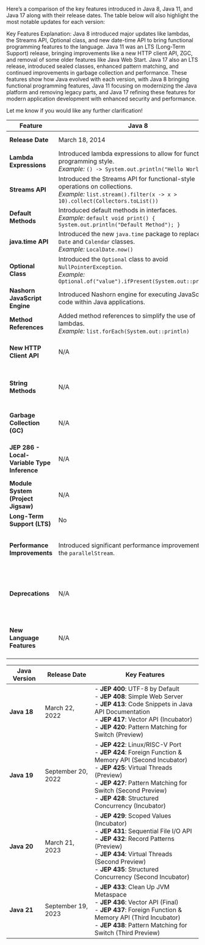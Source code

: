 Here’s a comparison of the key features introduced in Java 8, Java 11, and Java 17 along with their release dates. The table below will also highlight the most notable updates for each version:


Key Features Explanation:
Java 8 introduced major updates like lambdas, the Streams API, Optional class, and new date-time API to bring functional programming features to the language.
Java 11 was an LTS (Long-Term Support) release, bringing improvements like a new HTTP client API, ZGC, and removal of some older features like Java Web Start.
Java 17 also an LTS release, introduced sealed classes, enhanced pattern matching, and continued improvements in garbage collection and performance.
These features show how Java evolved with each version, with Java 8 bringing functional programming features, Java 11 focusing on modernizing the Java platform and removing legacy parts, and Java 17 refining these features for modern application development with enhanced security and performance.

Let me know if you would like any further clarification!



| **Feature**                         | **Java 8**                               | **Java 11**                                 | **Java 17**                                 |
|-------------------------------------|------------------------------------------|--------------------------------------------|--------------------------------------------|
| **Release Date**                    | March 18, 2014                           | September 25, 2018                        | September 14, 2021                         |
| **Lambda Expressions**              | Introduced lambda expressions to allow for functional programming style. <br> *Example:* `() -> System.out.println("Hello World")` | N/A                                        | N/A                                        |
| **Streams API**                     | Introduced the Streams API for functional-style operations on collections. <br> *Example:* `list.stream().filter(x -> x > 10).collect(Collectors.toList())` | N/A                                        | N/A                                        |
| **Default Methods**                 | Introduced default methods in interfaces. <br> *Example:* `default void print() { System.out.println("Default Method"); }` | N/A                                        | N/A                                        |
| **java.time API**                   | Introduced the new `java.time` package to replace older `Date` and `Calendar` classes. <br> *Example:* `LocalDate.now()` | N/A                                        | N/A                                        |
| **Optional Class**                  | Introduced the `Optional` class to avoid `NullPointerException`. <br> *Example:* `Optional.of("value").ifPresent(System.out::println)` | N/A                                        | N/A                                        |
| **Nashorn JavaScript Engine**       | Introduced Nashorn engine for executing JavaScript code within Java applications. | Removed                                      | Removed                                    |
| **Method References**               | Added method references to simplify the use of lambdas. <br> *Example:* `list.forEach(System.out::println)` | N/A                                        | N/A                                        |
| **New HTTP Client API**             | N/A                                      | Introduced a new HTTP client API. <br> *Example:* `HttpClient.newHttpClient()` | N/A                                        |
| **String Methods**                  | N/A                                      | Added new methods like `isBlank()`, `lines()`, `strip()`, and more. <br> *Example:* `"  text  ".strip()` | Added new methods like `stripIndent()`, `translateEscapes()`. |
| **Garbage Collection (GC)**         | N/A                                      | Introduced ZGC (Low-latency GC) and Epsilon GC (No-op GC). | G1 and ZGC improvements, added `JEP 376` for `G1` enhancements. |
| **JEP 286 - Local-Variable Type Inference** | N/A                                      | N/A                                        | Introduced `var` for local variable type inference. <br> *Example:* `var num = 10;` |
| **Module System (Project Jigsaw)**  | N/A                                      | Fully implemented the module system for better modularity and project structure. | N/A                                        |
| **Long-Term Support (LTS)**         | No                                        | Yes                                        | Yes                                        |
| **Performance Improvements**        | Introduced significant performance improvements like the `parallelStream`. | Further improvements in performance. | Additional performance optimizations and improvements in security. |
| **Deprecations**                    | N/A                                      | Deprecated Java Web Start and other older components. | Removed deprecated features and APIs, with stronger focus on long-term stability. |
| **New Language Features**           | N/A                                      | Introduced `var` keyword for local variable type inference. | Sealed classes, enhanced pattern matching, and strong support for modern features. |




| **Java Version** | **Release Date**  | **Key Features** |
|------------------|-------------------|------------------|
| **Java 18**      | March 22, 2022    | - **JEP 400**: UTF-8 by Default <br> - **JEP 408**: Simple Web Server <br> - **JEP 413**: Code Snippets in Java API Documentation <br> - **JEP 417**: Vector API (Incubator) <br> - **JEP 420**: Pattern Matching for Switch (Preview) |
| **Java 19**      | September 20, 2022 | - **JEP 422**: Linux/RISC-V Port <br> - **JEP 424**: Foreign Function & Memory API (Second Incubator) <br> - **JEP 425**: Virtual Threads (Preview) <br> - **JEP 427**: Pattern Matching for Switch (Second Preview) <br> - **JEP 428**: Structured Concurrency (Incubator) |
| **Java 20**      | March 21, 2023    | - **JEP 429**: Scoped Values (Incubator) <br> - **JEP 431**: Sequential File I/O API <br> - **JEP 432**: Record Patterns (Preview) <br> - **JEP 434**: Virtual Threads (Second Preview) <br> - **JEP 435**: Structured Concurrency (Second Incubator) |
| **Java 21**      | September 19, 2023 | - **JEP 433**: Clean Up JVM Metaspace <br> - **JEP 436**: Vector API (Final) <br> - **JEP 437**: Foreign Function & Memory API (Third Incubator) <br> - **JEP 438**: Pattern Matching for Switch (Third Preview) |
